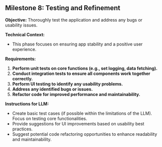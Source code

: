 ## Milestone 8: Testing and Refinement

**Objective:** Thoroughly test the application and address any bugs or usability issues.

**Technical Context:**

* This phase focuses on ensuring app stability and a positive user experience.

**Requirements:**

1. **Perform unit tests on core functions (e.g., set logging, data fetching).**
2. **Conduct integration tests to ensure all components work together correctly.**
3. **Perform UI testing to identify any usability problems.**
4. **Address any identified bugs or issues.**
5. **Refactor code for improved performance and maintainability.**

**Instructions for LLM:**

* Create basic test cases (if possible within the limitations of the LLM). Focus on testing core functionalities.
* Provide suggestions for UI improvements based on usability best practices.
* Suggest potential code refactoring opportunities to enhance readability and maintainability.